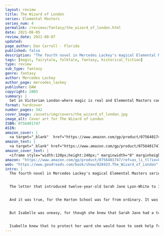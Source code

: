 ```yaml
---
layout: review
title: The Wizard of London
series: Elemental Masters
series_num: 4
permalink: /reviews/fantasy/the_wizard_of_london.html
date: 2021-06-05
review_date: 2021-08-07
updated: 
page_author: Dan Carroll - Florida
published: false
description: "The fourth novel in Mercedes Lackey's magical Elemental Masters series reimagines the fairy tale The Snow Queen in a richly-detailed alternate Victorian England."
tags: [magic, fairytale, folktale, fantasy, historical_fiction]
type: review
sub_type: fantasy
genre: fantasy
author: Mercedes Lackey
author_page: mercedes_lackey
publisher: DAW
copyright: 2005
summary: |
  Set in Victorian London-where magic is real and Elemental Masters control the powers of Fire, Water, Air, and Earth–the fourth novel in this best-selling series tells the story of Lord Alderscroft, Master of the British Elemental Masters Council–the most powerful Fire Master ever to lead the Council. Loosely based on The Snow Queen, The Wizard of London delves into Lord Alderscroft's youth, when he was bespelled by an evil Elemental Master who hoped to use him for political gain.
format: hardcover
number_pages: 342
cover_image: /assets/img/covers/the_wizard_of_london.jpg
image_alt: Cover art for The Wizard of London
ISBN: 0756401747
ASIN: 
amazon_cover: |
  <a target="_blank"  href="https://www.amazon.com/gp/product/0756401747/ref=as_li_tl?ie=UTF8&camp=1789&creative=9325&creativeASIN=0756401747&linkCode=as2&tag=floridan21-20&linkId=167835158f58b783a36047979accf584"><img border="0" src="//ws-na.amazon-adsystem.com/widgets/q?_encoding=UTF8&MarketPlace=US&ASIN=0756401747&ServiceVersion=20070822&ID=AsinImage&WS=1&Format=_SL250_&tag=floridan21-20" ></a>
amazon_text: |
  <a target="_blank" href="https://www.amazon.com/gp/product/0756401747/ref=as_li_tl?ie=UTF8&camp=1789&creative=9325&creativeASIN=0756401747&linkCode=as2&tag=floridan21-20&linkId=3c196b715e5c4be885dec2a8607f33e2">The Wizard of London (Elemental Masters, Book 4)</a>
amazon_cover_text: |
  <iframe style="width:120px;height:240px;" marginwidth="0" marginheight="0" scrolling="no" frameborder="0" src="//ws-na.amazon-adsystem.com/widgets/q?ServiceVersion=20070822&OneJS=1&Operation=GetAdHtml&MarketPlace=US&source=ac&ref=tf_til&ad_type=product_link&tracking_id=floridan21-20&marketplace=amazon&amp;region=US&placement=0756401747&asins=0756401747&linkId=a1d22176303fb0a13de7e340c1b19e8b&show_border=false&link_opens_in_new_window=false&price_color=333333&title_color=0066c0&bg_color=ffffff"></iframe>
amazon: "https://www.amazon.com/gp/product/0756401747/ref=as_li_tl?ie=UTF8&tag=floridan21-20&camp=1789&creative=9325&linkCode=as2&creativeASIN=0756401747&linkId=17300d45bbcd09744fb27847ad104355"
web: "https://www.goodreads.com/book/show/828433.The_Wizard_of_London"
intro: |
  The fourth novel in Mercedes Lackey's magical Elemental Masters series reimagines the fairy tale The Snow Queen in a richly-detailed alternate Victorian England


  The letter that introduced twelve-year-old Sarah Jane Lyon-White to Isabelle Harton, who ran the Harton School in central London, seemed quite simple and straightforward. Bat it was what was not written in the letter that resonated to Isabelle's own finely tuned "extra" senses: "Sarah has gifts we cannot train," the letter whispered to her, "nor can anyone we know. Those we trust tell us that you can...."


  And it was true, for the Harton School was far from ordinary. It was Isabelle's job to train children who possessed the odd types of magic that could not be trained by London's powerful Elemental Masters: clairvoyants, telepaths, those with the ability to sense hidden danger, the vision to see into the past, and even that rarest of all talents: the ability to see and communicate with the dead.


  But Isabelle was uneasy, for though she knew that Sarah Jane had a touch of telepathy, there seemed to be something else about the girl–something that had not yet manifested. And Isabelle was right to be worried, for as soon as Sarah's full talents became evident, there was an attempt made on her – life. For Sarah was that rarest of magicians: a true medium, and for some reason, a powerful Elemental Master wanted her dead.


  Isabelle knew that to protect her ward she would have to seek help from the Elemental Masters of the city. That meant she would also see Lord David Alderscroft, the man she had once loved, but who had inexplicably chilled toward her and broken her heart long ago–for he was the leader of the city's Elemental Masters, the man who was now called the Wizard of London.
---
```



